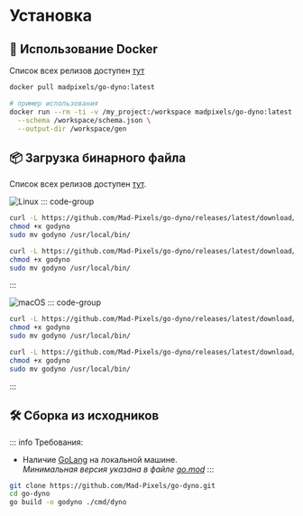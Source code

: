 # Установка

## 🐳 Использование Docker
Список всех релизов доступен [тут](https://hub.docker.com/r/madpixels/go-dyno/tags)

```bash
docker pull madpixels/go-dyno:latest

# пример использования
docker run --rm -ti -v /my_project:/workspace madpixels/go-dyno:latest generate \
  --schema /workspace/schema.json \
  --output-dir /workspace/gen
```

## 📦 Загрузка бинарного файла
Список всех релизов доступен [тут](https://github.com/Mad-Pixels/go-dyno/releases).

![Linux](https://img.shields.io/badge/Linux-Amd64%20%7C%20Arm64-blue?logo=linux&logoColor=white)
::: code-group
```bash [Linux • amd64]
curl -L https://github.com/Mad-Pixels/go-dyno/releases/latest/download/godyno_linux_amd64 -o godyno
chmod +x godyno
sudo mv godyno /usr/local/bin/
```

```bash [Linux • arm64]
curl -L https://github.com/Mad-Pixels/go-dyno/releases/latest/download/godyno_linux_arm64 -o godyno
chmod +x godyno
sudo mv godyno /usr/local/bin/
```
:::

![macOS](https://img.shields.io/badge/macOS-Intel%20%7C%20Silicon-2496ED?logo=apple&logoColor=white)
::: code-group
```bash [Darwin • Intel]
curl -L https://github.com/Mad-Pixels/go-dyno/releases/latest/download/godyno_darwin_amd64 -o godyno
chmod +x godyno
sudo mv godyno /usr/local/bin/
```

```bash [Darwin • Silicon]
curl -L https://github.com/Mad-Pixels/go-dyno/releases/latest/download/godyno_darwin_arm64 -o godyno
chmod +x godyno
sudo mv godyno /usr/local/bin/
```
:::

## 🛠️ Сборка из исходников
::: info Требования:
 - Наличие [GoLang](https://go.dev) на локальной машине.  
   _Минимальная версия указана в файле [go.mod](https://github.com/Mad-Pixels/go-dyno/blob/main/go.mod)_
:::

```bash
git clone https://github.com/Mad-Pixels/go-dyno.git
cd go-dyno
go build -o godyno ./cmd/dyno
```
